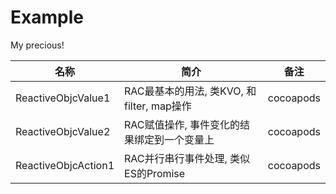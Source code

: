 # Example
My precious!


| 名称 | 简介 | 备注 |
| --- | --- | --- |
| ReactiveObjcValue1 | RAC最基本的用法, 类KVO, 和filter, map操作  | cocoapods |
| ReactiveObjcValue2 | RAC赋值操作, 事件变化的结果绑定到一个变量上  | cocoapods |
| ReactiveObjcAction1 | RAC并行串行事件处理, 类似ES的Promise  | cocoapods |




